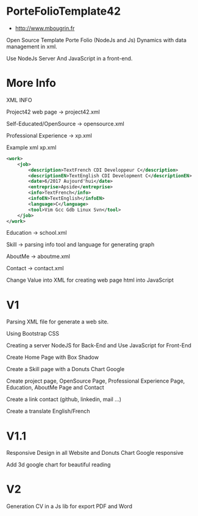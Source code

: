 # PorteFolioTemplate42

+ http://www.mbougrin.fr

Open Source Template Porte Folio (NodeJs and Js) Dynamics with data management in xml.

Use NodeJs Server And JavaScript in a front-end.

# More Info

XML INFO

Project42 web page -> project42.xml

Self-Educated/OpenSource -> opensource.xml

Professional Experience -> xp.xml

Example xml xp.xml
```xml
<work>
	<job>
		<description>TextFrench CDI Developpeur C</description>
		<descriptionEN>TextEnglish CDI Development C</descriptionEN>
		<date>6/2017 Aujourd'hui</date>
		<entreprise>Apside</entreprise>
		<info>TextFrench</info>
		<infoEN>TextEnglish</infoEN>
		<language>C</language>
		<tool>Vim Gcc Gdb Linux Svn</tool>
	</job>
</work>
```
Education -> school.xml

Skill -> parsing info tool and language for generating graph 

AboutMe -> aboutme.xml

Contact -> contact.xml

Change Value into XML for creating web page html into JavaScript

# V1

Parsing XML file for generate a web site.

Using Bootstrap CSS

Creating a server NodeJS for Back-End and Use JavaScript for Front-End

Create Home Page with Box Shadow

Create a Skill page with a Donuts Chart Google

Create project page, OpenSource Page, Professional Experience Page, Education, AboutMe Page and Contact

Create a link contact (github, linkedin, mail ...)

Create a translate English/French

# V1.1

Responsive Design in all Website and Donuts Chart Google responsive

Add 3d google chart for beautiful reading 

# V2

Generation CV in a Js lib for export PDF and Word
